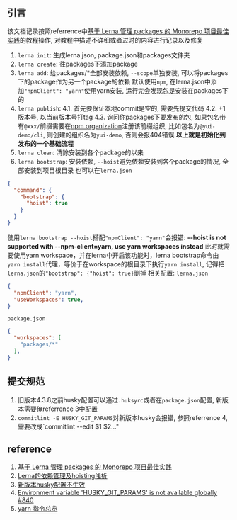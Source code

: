 ## 引言
该文档记录按照referrence中[基于 Lerna 管理 packages 的 Monorepo 项目最佳实践](https://juejin.cn/post/6844903911095025678#heading-2)的教程操作, 对教程中描述不详细或者过时的内容进行记录以及修复
1. `lerna init`: 生成lerna.json, package.json和packages文件夹
2. `lerna create`: 往packages下添加package
3. `lerna add`: 给packages/*全部安装依赖, `--scope`单独安装, 可以将packages下的package作为另一个package的依赖 默认使用`npm`, 在lerna.json中添加`"npmClient": "yarn"`使用yarn安装, 运行完会发现包是安装在packages下的
4. `lerna publish`: 
4.1. 首先要保证本地commit是空的, 需要先提交代码 
4.2. +1版本号, 以当前版本号打tag 
4.3. 询问你packages下要发布的包, 如果包名带有`@xxx/`前缀需要在[npm organization](https://www.npmjs.com/org/create)注册该前缀组织, 比如包名为`@yui-demo/cli`, 则创建的组织名为`yui-demo`, 否则会报404错误
**以上就是初始化到发布的一个基础流程**
5. `lerna clean`: 清除安装到各个package的以来
6. `lerna bootstrap`: 安装依赖, `--hoist`避免依赖安装到各个package的情况, 全部安装到项目根目录
也可以在`lerna.json`
```json
{
  "command": {
    "bootstrap": {
      "hoist": true
    }
  }
}
```
使用`lerna bootstrap --hoist`搭配`"npmClient": "yarn"`会报错: **--hoist is not supported with --npm-client=yarn, use yarn workspaces instead**
此时就需要使用yarn workspace，并在lerna中开启该功能时，lerna bootstrap命令由`yarn install`代理，等价于在workspace的根目录下执行`yarn install`, 记得把`lerna.json`的`"bootstrap": {"hoist": true}`删掉
相关配置:
`lerna.json`
```json
{
  "npmClient": "yarn",
  "useWorkspaces": true,
}
```
`package.json`
```json
{
  "workspaces": [
    "packages/*"
  ],
}
```

## 提交规范
1. 旧版本4.3.8之前husky配置可以通过`.huksyrc`或者在`package.json`配置, 新版本需要俺referrence 3中配置
2. `commitlint -E HUSKY_GIT_PARAMS`对新版本husky会报错, 参照referrence 4, 需要改成`commitlint --edit $1 $2..."


## reference
1. [基于 Lerna 管理 packages 的 Monorepo 项目最佳实践](https://juejin.cn/post/6844903911095025678#heading-2)
2. [Lerna的依赖管理及hoisting浅析](https://yrq110.me/post/tool/how-lerna-manage-package-dependencies/)
3. [新版本husky配置不生效](https://www.cnblogs.com/ly0612/p/15545803.html)
4. [Environment variable 'HUSKY_GIT_PARAMS' is not available globally #840](https://github.com/typicode/husky/issues/840)
5. [yarn 指令总览](http://www.febeacon.com/lerna-docs-zh-cn/routes/commands/)